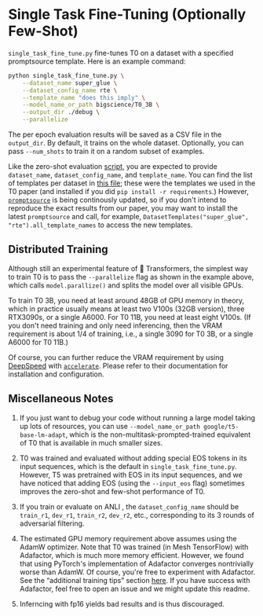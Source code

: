# Single Task Fine-Tuning (Optionally Few-Shot)
`single_task_fine_tune.py` fine-tunes T0 on a dataset with a specified promptsource template. Here is an example command:
```bash
python single_task_fine_tune.py \
    --dataset_name super_glue \
    --dataset_config_name rte \
    --template_name "does this imply" \
    --model_name_or_path bigscience/T0_3B \
    --output_dir ./debug \
    --parallelize
```

The per epoch evaluation results will be saved as a CSV file in the `output_dir`. By default, it trains on the whole dataset. Optionally, you can pass `--num_shots` to train it on a random subset of examples.

Like the zero-shot evaluation [script](../evaluation/run_eval.py), you are expected to provide `dataset_name`, `dataset_config_name`, and `template_name`. You can find the list of templates per dataset in [this file](../evaluation/template_list.py); these were the templates we used in the T0 paper (and installed if you did `pip install -r requirements`.) However, [`promptsource`](https://github.com/bigscience-workshop/promptsource) is being continously updated, so if you don't intend to reproduce the exact results from our paper, you may want to install the latest `promptsource` and call, for example, `DatasetTemplates("super_glue", "rte").all_template_names` to access the new templates.


## Distributed Training

Although still an experimental feature of 🤗 Transformers, the simplest way to train T0 is to pass the `--parallelize` flag as shown in the example above, which calls `model.parallize()` and splits the model over all visible GPUs.

To train T0 3B, you need at least around 48GB of GPU memory in theory, which in practice usually means at least two V100s (32GB version), three RTX3090s, or a single A6000. For T0 11B, you need at least eight V100s. (If you don't need training and only need inferencing, then the VRAM requirement is about 1/4 of training, i.e., a single 3090 for T0 3B, or a single A6000 for T0 11B.)

Of course, you can further reduce the VRAM requirement by using [DeepSpeed](https://huggingface.co/docs/transformers/main_classes/deepspeed) with [`accelerate`](https://github.com/huggingface/accelerate). Please refer to their documentation for installation and configuration.

## Miscellaneous Notes

1. If you just want to debug your code without running a large model taking up lots of resources, you can use `--model_name_or_path google/t5-base-lm-adapt`, which is the non-multitask-prompted-trained equivalent of T0 that is available in much smaller sizes.

2. T0 was trained and evaluated without adding special EOS tokens in its input sequences, which is the default in `single_task_fine_tune.py`. However, T5 was pretrained with EOS in its input sequences, and we have noticed that adding EOS (using the `--input_eos` flag) sometimes improves the zero-shot and few-shot performance of T0.

3. If you train or evaluate on ANLI , the `dataset_config_name` should be `train_r1`, `dev_r1`, `train_r2`,  `dev_r2`, etc., corresponding to its 3 rounds of adversarial filtering.

4. The estimated GPU memory requirement above assumes using the AdamW optimizer. Note that T0 was trained (in Mesh TensorFlow) with Adafactor, which is much more memory efficient. However, we found that using PyTorch's implementation of Adafactor converges nontrivially worse than AdamW. Of course, you're free to experiment with Adafactor. See the “additional training tips” section [here](https://huggingface.co/docs/transformers/master/en/model_doc/t5#training). If you have success with Adafactor, feel free to open an issue and we might update this readme.

5. Inferncing with fp16 yields bad results and is thus discouraged.
